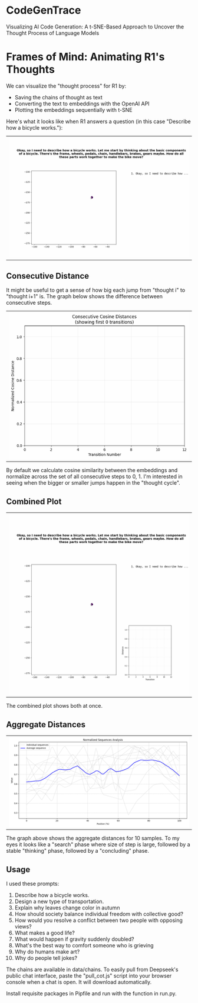 # CodeGenTrace
Visualizing AI Code Generation: A t-SNE-Based Approach to Uncover the Thought Process of Language Models


# Frames of Mind: Animating R1's Thoughts

We can visualize the "thought process" for R1 by:

- Saving the chains of thought as text
- Converting the text to embeddings with the OpenAI API
- Plotting the embeddings sequentially with t-SNE

Here's what it looks like when R1 answers a question (in this case "Describe how a bicycle works."):

| |
|---------|
| ![A](img/simple_animation.gif) |

## Consecutive Distance

It might be useful to get a sense of how big each jump from "thought i" to "thought i+1" is. The graph below shows the difference between consecutive steps.

| |
|---------|
| ![A](img/distance.gif) |

By default we calculate cosine similarity between the embeddings and normalize across the set of all consecutive steps to 0, 1. I'm interested in seeing when the bigger or smaller jumps happen in the "thought cycle".

## Combined Plot

| |
|---------|
| ![A](img/dual_animation.gif) |

The combined plot shows both at once.

## Aggregate Distances

| |
|---------|
| ![A](img/normalized_sequences.png) |

The graph above shows the aggregate distances for 10 samples. To my eyes it looks like a "search" phase where size of step is large, followed by a stable "thinking" phase, followed by a "concluding" phase.

## Usage

I used these prompts:

1. Describe how a bicycle works.
2. Design a new type of transportation.
3. Explain why leaves change color in autumn
4. How should society balance individual freedom with collective good?
5. How would you resolve a conflict between two people with opposing views?
6. What makes a good life?
7. What would happen if gravity suddenly doubled?
8. What's the best way to comfort someone who is grieving
9. Why do humans make art?
10. Why do people tell jokes?

The chains are available in data/chains. To easily pull from Deepseek's public chat interface, paste the "pull_cot.js" script into your browser console when a chat is open. It will download automatically.

Install requisite packages in Pipfile and run with the function in run.py.
